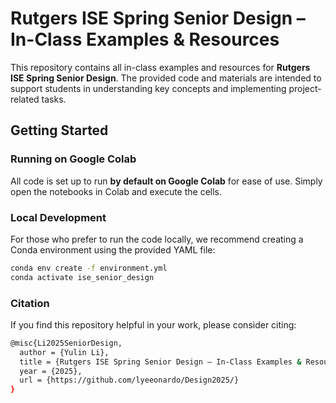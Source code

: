 # Rutgers ISE Spring Senior Design – In-Class Examples & Resources

This repository contains all in-class examples and resources for **Rutgers ISE Spring Senior Design**. The provided code and materials are intended to support students in understanding key concepts and implementing project-related tasks.

## Getting Started

### Running on Google Colab
All code is set up to run **by default on Google Colab** for ease of use. Simply open the notebooks in Colab and execute the cells.

### Local Development
For those who prefer to run the code locally, we recommend creating a Conda environment using the provided YAML file:

```bash
conda env create -f environment.yml
conda activate ise_senior_design
```

### Citation

If you find this repository helpful in your work, please consider citing:
```bash
@misc{Li2025SeniorDesign,
  author = {Yulin Li},
  title = {Rutgers ISE Spring Senior Design – In-Class Examples & Resources},
  year = {2025},
  url = {https://github.com/lyeeonardo/Design2025/}
}
```
